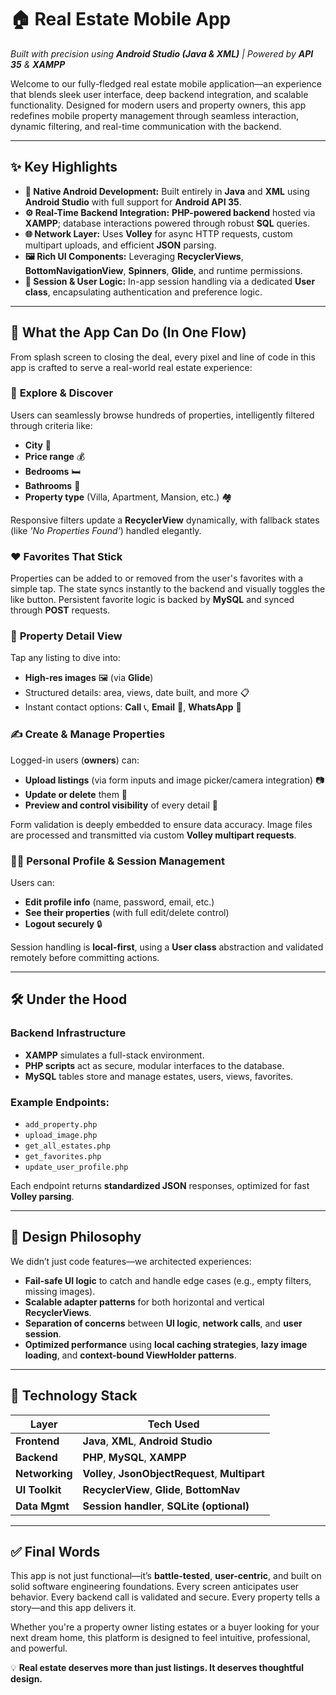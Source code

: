 # 🏠 **Real Estate Mobile App**

*Built with precision using **Android Studio (Java & XML)** | Powered by **API 35** & **XAMPP***

Welcome to our fully-fledged real estate mobile application—an experience that blends sleek user interface, deep backend integration, and scalable functionality. Designed for modern users and property owners, this app redefines mobile property management through seamless interaction, dynamic filtering, and real-time communication with the backend.

---

## ✨ **Key Highlights**

* **📱 Native Android Development:** Built entirely in **Java** and **XML** using **Android Studio** with full support for **Android API 35**.
* **⚙️ Real-Time Backend Integration:** **PHP-powered backend** hosted via **XAMPP**; database interactions powered through robust **SQL** queries.
* **🌐 Network Layer:** Uses **Volley** for async HTTP requests, custom multipart uploads, and efficient **JSON** parsing.
* **🖼️ Rich UI Components:** Leveraging **RecyclerViews**, **BottomNavigationView**, **Spinners**, **Glide**, and runtime permissions.
* **🔐 Session & User Logic:** In-app session handling via a dedicated **User class**, encapsulating authentication and preference logic.

---

## 🧠 **What the App Can Do (In One Flow)**

From splash screen to closing the deal, every pixel and line of code in this app is crafted to serve a real-world real estate experience:

### 👀 **Explore & Discover**

Users can seamlessly browse hundreds of properties, intelligently filtered through criteria like:

* **City** 🌆
* **Price range** 💰
* **Bedrooms** 🛏️
* **Bathrooms** 🚿
* **Property type** (Villa, Apartment, Mansion, etc.) 🏘️

Responsive filters update a **RecyclerView** dynamically, with fallback states (like *'No Properties Found'*) handled elegantly.

### ❤️ **Favorites That Stick**

Properties can be added to or removed from the user's favorites with a simple tap. The state syncs instantly to the backend and visually toggles the like button. Persistent favorite logic is backed by **MySQL** and synced through **POST** requests.

### 🧩 **Property Detail View**

Tap any listing to dive into:

* **High-res images** 🖼️ (via **Glide**)
* Structured details: area, views, date built, and more 📋
* Instant contact options: **Call** 📞, **Email** 📧, **WhatsApp** 💬

### ✍️ **Create & Manage Properties**

Logged-in users (**owners**) can:

* **Upload listings** (via form inputs and image picker/camera integration) 📷
* **Update or delete** them 🧼
* **Preview and control visibility** of every detail 🧾

Form validation is deeply embedded to ensure data accuracy. Image files are processed and transmitted via custom **Volley multipart requests**.

### 🧑‍💼 **Personal Profile & Session Management**

Users can:

* **Edit profile info** (name, password, email, etc.)
* **See their properties** (with full edit/delete control)
* **Logout securely** 🔒

Session handling is **local-first**, using a **User class** abstraction and validated remotely before committing actions.

---

## 🛠️ **Under the Hood**

### **Backend Infrastructure**

* **XAMPP** simulates a full-stack environment.
* **PHP scripts** act as secure, modular interfaces to the database.
* **MySQL** tables store and manage estates, users, views, favorites.

### **Example Endpoints:**

* `add_property.php`
* `upload_image.php`
* `get_all_estates.php`
* `get_favorites.php`
* `update_user_profile.php`

Each endpoint returns **standardized JSON** responses, optimized for fast **Volley parsing**.

---

## 🧩 **Design Philosophy**

We didn’t just code features—we architected experiences:

* **Fail-safe UI logic** to catch and handle edge cases (e.g., empty filters, missing images).
* **Scalable adapter patterns** for both horizontal and vertical **RecyclerViews**.
* **Separation of concerns** between **UI logic**, **network calls**, and **user session**.
* **Optimized performance** using **local caching strategies**, **lazy image loading**, and **context-bound ViewHolder patterns**.

---

## 🧪 **Technology Stack**

| **Layer**       | **Tech Used**                             |
|-----------------|--------------------------------------------|
| **Frontend**    | **Java**, **XML**, **Android Studio**      |
| **Backend**     | **PHP**, **MySQL**, **XAMPP**              |
| **Networking**  | **Volley**, **JsonObjectRequest**, **Multipart** |
| **UI Toolkit**  | **RecyclerView**, **Glide**, **BottomNav** |
| **Data Mgmt**   | **Session handler**, **SQLite (optional)**|

---

## ✅ **Final Words**

This app is not just functional—it’s **battle-tested**, **user-centric**, and built on solid software engineering foundations. Every screen anticipates user behavior. Every backend call is validated and secure. Every property tells a story—and this app delivers it.

Whether you're a property owner listing estates or a buyer looking for your next dream home, this platform is designed to feel intuitive, professional, and powerful.

💡 **Real estate deserves more than just listings. It deserves thoughtful design.**
